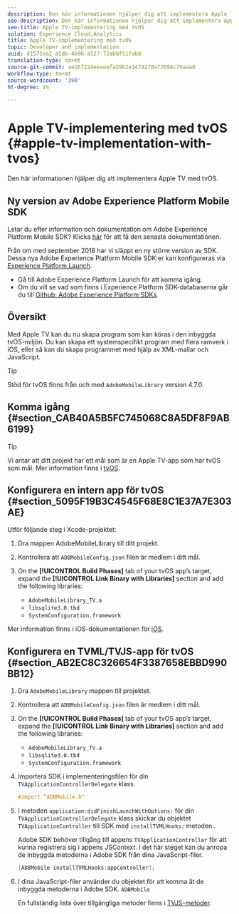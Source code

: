 ```yaml
---
description: Den här informationen hjälper dig att implementera Apple TV med tvOS.
seo-description: Den här informationen hjälper dig att implementera Apple TV med tvOS.
seo-title: Apple TV-implementering med tvOS
solution: Experience Cloud,Analytics
title: Apple TV-implementering med tvOS
topic: Developer and implementation
uuid: d1571ea2-a5de-4b96-a527-72abbf51fab8
translation-type: tm+mt
source-git-commit: ae16f224eeaeefa29b2e1479270a72694c79aaa0
workflow-type: tm+mt
source-wordcount: '390'
ht-degree: 1%

---
```



# Apple TV-implementering med tvOS {#apple-tv-implementation-with-tvos}

Den här informationen hjälper dig att implementera Apple TV med tvOS.

## Ny version av Adobe Experience Platform Mobile SDK

Letar du efter information och dokumentation om Adobe Experience Platform Mobile SDK? Klicka [här](https://aep-sdks.gitbook.io/docs/) för att få den senaste dokumentationen.

Från om med september 2018 har vi släppt en ny större version av SDK. Dessa nya Adobe Experience Platform Mobile SDK:er kan konfigureras via [Experience Platform Launch](https://www.adobe.com/experience-platform/launch.html).

* Gå till Adobe Experience Platform Launch för att komma igång.
* Om du vill se vad som finns i Experience Platform SDK-databaserna går du till [Github: Adobe Experience Platform SDKs](https://github.com/Adobe-Marketing-Cloud/acp-sdks).

## Översikt

Med Apple TV kan du nu skapa program som kan köras i den inbyggda tvOS-miljön. Du kan skapa ett systemspecifikt program med flera ramverk i iOS, eller så kan du skapa programmet med hjälp av XML-mallar och JavaScript.

>[!TIP]
>
>Stöd för tvOS finns från och med `AdobeMobileLibrary` version 4.7.0.

## Komma igång {#section_CAB40A5B5FC745068C8A5DF8F9AB6199}

>[!TIP]
>
>Vi antar att ditt projekt har ett mål som är en Apple TV-app som har tvOS som mål. Mer information finns i [tvOS](https://developer.apple.com/tvos/documentation/).

## Konfigurera en intern app för tvOS {#section_5095F19B3C4545F68E8C1E37A7E303AE}

Utför följande steg i Xcode-projektet:

1. Dra mappen AdobeMobileLibrary till ditt projekt.
1. Kontrollera att `ADBMobileConfig.json` filen är medlem i ditt mål.
1. On the **[!UICONTROL Build Phases]** tab of your tvOS app’s target, expand the **[!UICONTROL Link Binary with Libraries]** section and add the following libraries:

   * `AdobeMobileLibrary_TV.a`
   * `libsqlite3.0.tbd`
   * `SystemConfiguration.framework`

Mer information finns i iOS-dokumentationen för [iOS](https://developer.apple.com/ios/resources/).

## Konfigurera en TVML/TVJS-app för tvOS {#section_AB2EC8C326654F3387658EBBD990BB12}

1. Dra `AdobeMobileLibrary` mappen till projektet.
1. Kontrollera att `ADBMobileConfig.json` filen är medlem i ditt mål.
1. On the **[!UICONTROL Build Phases]** tab of your tvOS app’s target, expand the **[!UICONTROL Link Binary with Libraries]** section and add the following libraries:

   * `AdobeMobileLibrary_TV.a`
   * `libsqlite3.0.tbd`
   * `SystemConfiguration.framework`

1. Importera SDK i implementeringsfilen för din `TVApplicationControllerDelegate` klass.

   ```objective-c
   #import “ADBMobile.h"
   ```

1. I metoden `application:didFinishLaunchWithOptions:` för din `TVApplicationControllerDelegate` klass skickar du objektet `TVApplicationController` till SDK med `installTVMLHooks:` metoden .

   Adobe SDK behöver tillgång till appens `TVApplicationController` för att kunna registrera sig i appens JSContext. I det här steget kan du anropa de inbyggda metoderna i Adobe SDK från dina JavaScript-filer.

   ```objective-c
   [ADBMobile installTVMLHooks:appController];
   ```

1. I dina JavaScript-filer använder du objektet för att komma åt de inbyggda metoderna i Adobe SDK. `ADBMobile`

   En fullständig lista över tillgängliga metoder finns i [TVJS-metoder](/help/ios/apple-tv-implementation-tvos/tvjs-methods.md).

